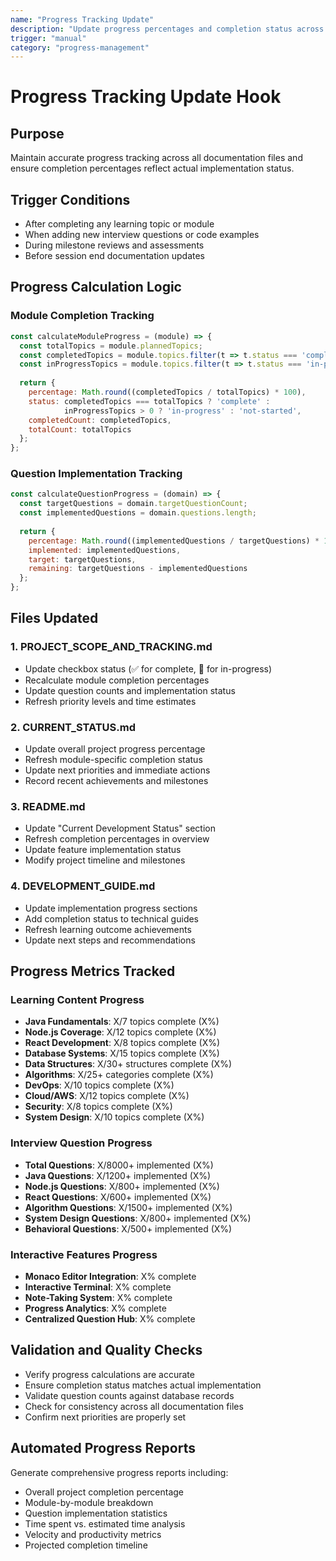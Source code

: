 ```yaml
---
name: "Progress Tracking Update"
description: "Update progress percentages and completion status across all tracking files"
trigger: "manual"
category: "progress-management"
---
```


# Progress Tracking Update Hook

## Purpose
Maintain accurate progress tracking across all documentation files and ensure completion percentages reflect actual implementation status.

## Trigger Conditions
- After completing any learning topic or module
- When adding new interview questions or code examples
- During milestone reviews and assessments
- Before session end documentation updates

## Progress Calculation Logic

### Module Completion Tracking
```javascript
const calculateModuleProgress = (module) => {
  const totalTopics = module.plannedTopics;
  const completedTopics = module.topics.filter(t => t.status === 'complete').length;
  const inProgressTopics = module.topics.filter(t => t.status === 'in-progress').length;
  
  return {
    percentage: Math.round((completedTopics / totalTopics) * 100),
    status: completedTopics === totalTopics ? 'complete' : 
            inProgressTopics > 0 ? 'in-progress' : 'not-started',
    completedCount: completedTopics,
    totalCount: totalTopics
  };
};
```

### Question Implementation Tracking
```javascript
const calculateQuestionProgress = (domain) => {
  const targetQuestions = domain.targetQuestionCount;
  const implementedQuestions = domain.questions.length;
  
  return {
    percentage: Math.round((implementedQuestions / targetQuestions) * 100),
    implemented: implementedQuestions,
    target: targetQuestions,
    remaining: targetQuestions - implementedQuestions
  };
};
```

## Files Updated

### 1. PROJECT_SCOPE_AND_TRACKING.md
- Update checkbox status (✅ for complete, 🔄 for in-progress)
- Recalculate module completion percentages
- Update question counts and implementation status
- Refresh priority levels and time estimates

### 2. CURRENT_STATUS.md
- Update overall project progress percentage
- Refresh module-specific completion status
- Update next priorities and immediate actions
- Record recent achievements and milestones

### 3. README.md
- Update "Current Development Status" section
- Refresh completion percentages in overview
- Update feature implementation status
- Modify project timeline and milestones

### 4. DEVELOPMENT_GUIDE.md
- Update implementation progress sections
- Add completion status to technical guides
- Refresh learning outcome achievements
- Update next steps and recommendations

## Progress Metrics Tracked

### Learning Content Progress
- **Java Fundamentals**: X/7 topics complete (X%)
- **Node.js Coverage**: X/12 topics complete (X%)
- **React Development**: X/8 topics complete (X%)
- **Database Systems**: X/15 topics complete (X%)
- **Data Structures**: X/30+ structures complete (X%)
- **Algorithms**: X/25+ categories complete (X%)
- **DevOps**: X/10 topics complete (X%)
- **Cloud/AWS**: X/12 topics complete (X%)
- **Security**: X/8 topics complete (X%)
- **System Design**: X/10 topics complete (X%)

### Interview Question Progress
- **Total Questions**: X/8000+ implemented (X%)
- **Java Questions**: X/1200+ implemented (X%)
- **Node.js Questions**: X/800+ implemented (X%)
- **React Questions**: X/600+ implemented (X%)
- **Algorithm Questions**: X/1500+ implemented (X%)
- **System Design Questions**: X/800+ implemented (X%)
- **Behavioral Questions**: X/500+ implemented (X%)

### Interactive Features Progress
- **Monaco Editor Integration**: X% complete
- **Interactive Terminal**: X% complete
- **Note-Taking System**: X% complete
- **Progress Analytics**: X% complete
- **Centralized Question Hub**: X% complete

## Validation and Quality Checks
- Verify progress calculations are accurate
- Ensure completion status matches actual implementation
- Validate question counts against database records
- Check for consistency across all documentation files
- Confirm next priorities are properly set

## Automated Progress Reports
Generate comprehensive progress reports including:
- Overall project completion percentage
- Module-by-module breakdown
- Question implementation statistics
- Time spent vs. estimated time analysis
- Velocity and productivity metrics
- Projected completion timeline